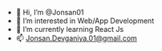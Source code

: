 - 👋 Hi, I’m @Jonsan01
- 👀 I’m interested in Web/App Development
- 🌱 I’m currently learning React Js
- 📫 Jonsan.Devganiya.01@gmail.com

<!---
Jonsan01/Jonsan01 is a ✨ special ✨ repository because its `README.md` (this file) appears on your GitHub profile.
You can click the Preview link to take a look at your changes.
--->
